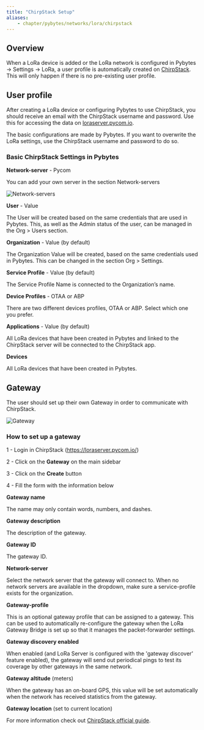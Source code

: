 ```yaml
---
title: "ChirpStack Setup"
aliases:
    - chapter/pybytes/networks/lora/chirpstack
---
```


## Overview

When a LoRa device is added or the LoRa network is configured in Pybytes → Settings -> LoRa, a user profile is automatically created on [ChirpStack](https://loraserver.pycom.io/). This will only happen if there is no pre-existing user profile.

## User profile

After creating a LoRa device or configuring Pybytes to use ChirpStack, you should receive an email with the ChirpStack username and password. Use this for accessing the data on <a href="https://loraserver.pycom.io/"> loraserver.pycom.io</a>.

The basic configurations are made by Pybytes. If you want to overwrite the LoRa settings, use the ChirpStack username and password to do so.

### Basic ChirpStack Settings in Pybytes

**Network-server** - Pycom  

You can add your own server in the section Network-servers  

![Network-servers](/gitbook/assets/pybytes/lora/screenshots/network_servers.png)

**User** - Value

The User will be created based on the same credentials that are used in Pybytes. This, as well as the Admin status of the user, can be managed in the Org > Users section.

**Organization** - Value (by default)

The Organization Value will be created, based on the same credentials used in Pybytes. This can be changed in the section Org > Settings.

**Service Profile** - Value (by default)

The Service Profile Name is connected to the Organization’s name.

**Device Profiles** - OTAA or ABP

There are two different devices profiles, OTAA or ABP. Select which one you prefer.  

**Applications** - Value (by default)

All LoRa devices that have been created in Pybytes and linked to the ChirpStack server will be connected to the ChirpStack app.

**Devices**

All LoRa devices that have been created in Pybytes.

## Gateway

The user should set up their own Gateway in order to communicate with ChirpStack.

![Gateway](/gitbook/assets/pybytes/lora/screenshots/gateway.png)

### How to set up a gateway

1 - Login in ChirpStack (https://loraserver.pycom.io/)

2 - Click on the **Gateway** on the main sidebar

3 - Click on the **Create** button

4 - Fill the form with the information below

**Gateway name**

The name may only contain words, numbers, and dashes.

**Gateway description**

The description of the gateway.

**Gateway ID**

The gateway ID.

**Network-server**

Select the network server that the gateway will connect to. When no network servers are available in the dropdown, make sure a service-profile exists for the organization.

**Gateway-profile**

This is an optional gateway profile that can be assigned to a gateway. This can be used to automatically re-configure the gateway when the LoRa Gateway Bridge is set up so that it manages the packet-forwarder settings.

**Gateway discovery enabled**

When enabled (and LoRa Server is configured with the 'gateway discover' feature enabled), the gateway will send out periodical pings to test its coverage by other gateways in the same network.

**Gateway altitude** (meters) 

When the gateway has an on-board GPS, this value will be set automatically when the network has received statistics from the gateway.

**Gateway location** (set to current location)

For more information check out [ChirpStack official guide](https://www.chirpstack.io/guides/first-gateway-device/#add-a-lora-sup-reg-sup-gateway).    
